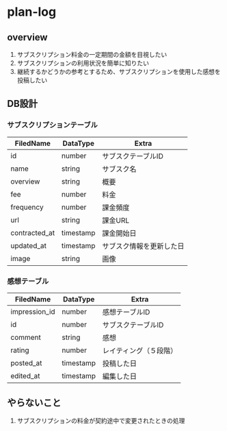 # plan-log

## overview

1. サブスクリプション料金の一定期間の金額を目視したい
2. サブスクリプションの利用状況を簡単に知りたい
3. 継続するかどうかの参考とするため、サブスクリプションを使用した感想を投稿したい

## DB設計

### サブスクリプションテーブル

| FiledName     | DataType  | Extra                    |
| ------------- | --------- | ------------------------ |
| id            | number    | サブスクテーブルID       |
| name          | string    | サブスク名               |
| overview      | string    | 概要                     |
| fee           | number    | 料金                     |
| frequency     | number    | 課金頻度                 |
| url           | string    | 課金URL                  |
| contracted_at | timestamp | 課金開始日               |
| updated_at    | timestamp | サブスク情報を更新した日 |
| image         | string    | 画像                     |

### 感想テーブル

| FiledName     | DataType  | Extra                  |
| ------------- | --------- | ---------------------- |
| impression_id | number    | 感想テーブルID         |
| id            | number    | サブスクテーブルID     |
| comment       | string    | 感想                   |
| rating        | number    | レイティング（５段階） |
| posted_at     | timestamp | 投稿した日             |
| edited_at     | timestamp | 編集した日             |

## やらないこと

1. サブスクリプションの料金が契約途中で変更されたときの処理
